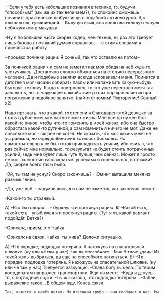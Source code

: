 
—Если у тебя есть небольшие познания в технике, то, будучи "способным" (мы же их так величаем?), ты спокойно сможешь починить практически любую вещь с подобной архитектурой. Я, к сожалению, гуманитарий. - Высунув язык, она склонила голову и ткнула себя кулаком в макушку.

-Ну я по большей части скорее кодер, чем техник, но раз это требует лишь базовых познаний думаю справлюсь. - с этими словами я принялся за работу.

~процесс починки рации. Я сонный, так что оставлю на потом~

За починкой рации я и сам не заметил как моя обида на неё куда-то улетучилась. Достаточно сложно обижаться на столько несерьёзного человека. Да и подобные занятия всегда успокаивали меня. Помнится в детстве я мог часами собирать пазлы или налаживать какую-нибудь бытовую технику. Когда я повзрослел, то это уже перестало меня так завлекать, но то чарующее спокойствие до сих пор проявляется при погружении в подобное занятие. (найти синомим! Повторение! Сонный x2)

Надо признать, что в какой-то степени я благодарен этой девушке за столь грубое вмешательство в мою жизнь. Мне всегда нужен был какой-то пинок, чтобы что-то поменять в моей жизни, ибо она быстро обрастала какой-то рутинной, а сам изменить я ничего не мог. Даже не совсем не мог - скорее не хотел. Не сказать, что моя жизнь меня не устраивала, но определённо мне хотелось большего. Но самостоятельно я не был готов прикладывать усилий, ибо считал, что раз сейчас мне нормально, то результат не будет стоить потраченных усилий, ведь мне будет лишь чуть лучше, чем сейчас. Может я просто не мог полностью наслаждаться успехами и горевать над потерями? Да, скорее всего так и было.

-Эй, ты там не уснул? Скоро закончишь? - Юминг вытащила меня из размышлений. 

-Да, уже всё. - задумавшись, я и сам не заметил, как закончил ремонт.

-Какой-то ты странный.

А) -Кто бы говорил... - буркнул я и протянул рацию.
Б) -Какой есть, такой есть - улыбнулся я и протянул рацию.
(Тут я хз, какой вариант подойдёт. Ветка?)

-Орихалк, приём, это Чайка.

-Орихалк на связи. Чайка, ты жива? Доложи ситуацию.

А) -Я в порядке, подлодка потеряна. Я нахожусь на спасательной шлюпке. (ну или чё там у нас) Нашла способного.
-Мне б твою удачу! Из такой жопы выбраться, да ещё на способного наткнуться.
Б) -Я в порядке, подлодка потеряна. Я нахожусь на спасательной шлюпке. (ну или чё там у нас) Требуется эвакуация.
-Слава богу ты цела. По твоим координатам направлен транспортник. Жди на месте.
-Куда я денусь-то, с подводной лодки.
-Ты ж сказала, что подлодка потеряна...
-Забей, выражение такое... В общем жду. Конец связи.

```ruby  
Так, кажется я нашёл ветку. Мы отвечаем грубо - она сообщает о нас. Мы отвечаем с улыбкой - она не говорит о нас, а потом притворяется, что не знает о том, что мы - способный и выдаёт нас за гражданского (тип благодарность и попытка избавить от войны). Далее у нас будет выбор пройти тест (случайно тип) или быть мирным и тихо наблюдать за ситуацией в мире. Мб можно будет ещё аварий устроить для того, чтобы  мы не сбежали в свой мирный мирок. Я не думаю, что это конец главы. Скорее всего когда встану ещё допишу. Хотя что-то сюжет быстро пошёл. Возьму, наверное, ситуацию с харчем из гнева. Если есть ремарки пишите в общий чат или сюда в скобках как я. 
```  